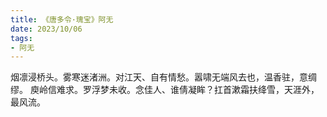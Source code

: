 ```yaml
---
title: 《唐多令·瑰宝》阿无
date: 2023/10/06
tags:
- 阿无
---
```

烟凛浸桥头。雾寒迷渚洲。对江天、自有情愁。嚣啸无端风去也，温香驻，意绸缪。
庾岭信难求。罗浮梦未收。念佳人、谁倩凝眸？扛首漱霜扶绛雪，天涯外，最风流。

